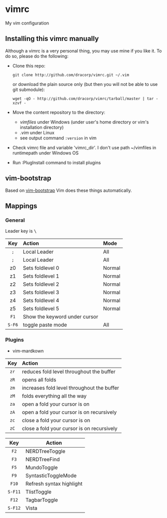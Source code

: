 vimrc
=====

My vim configuration

## Installing this vimrc manually

Although a vimrc is a very personal thing, you may use mine if you
like it. To do so, please do the following:

* Clone this repo:

    `git clone http://github.com/dracorp/vimrc.git ~/.vim`

    or download the plain source only (but then you will not be able to use git submodule):

    `wget -qO - http://github.com/dracorp/vimrc/tarball/master | tar -xzvf -`

* Move the content repository to the directory:

    * *vimfiles* under Windows (under user's home directory or vim's installation directory)
    * *.vim* under Linux
    * see output command `:version` in vim

* Check vimrc file and variable 'vimrc_dir'. I don't use path ~/vimfiles in runtimepath under Windows OS

* Run :PlugInstall command to install plugins

## vim-bootstrap

Based on [vim-bootstrap](https://vim-bootstrap.com/) Vim does these things automatically.

## Mappings

### General

Leader key is <kbd>\\</kbd>

|     Key      | Action                        | Mode   |
| :----------: | :---------------------------- | :----- |
| <kbd>;</kbd> | Local Leader                  | All    |
|     `;`      | Local Leader                  | All    |
|      z0      | Sets foldlevel 0              | Normal |
|      z1      | Sets foldlevel 1              | Normal |
|      z2      | Sets foldlevel 2              | Normal |
|      z3      | Sets foldlevel 3              | Normal |
|      z4      | Sets foldlevel 4              | Normal |
|      z5      | Sets foldlevel 5              | Normal |
|     `F1`     | Show the keyword under cursor |        |
|    `S-F6`    | toggle paste mode             | All    |

### Plugins

* vim-mardkown

|  Key  | Action                                     |
| :---: | :----------------------------------------- |
| `zr`  | reduces fold level throughout the buffer   |
| `zR`  | opens all folds                            |
| `zm`  | increases fold level throughout the buffer |
| `zM`  | folds everything all the way               |
| `za`  | open a fold your cursor is on              |
| `zA`  | open a fold your cursor is on recursively  |
| `zc`  | close a fold your cursor is on             |
| `zC`  | close a fold your cursor is on recursively |

|   Key   | Action                   |
| :-----: | ------------------------ |
|  `F2`   | NERDTreeToggle           |
|  `F3`   | NERDTreeFind             |
|  `F5`   | MundoToggle              |
|  `F9`   | SyntasticToggleMode      |
|  `F10`  | Refresh syntax highlight |
| `S-F11` | TlistToggle              |
|  `F12`  | TagbarToggle             |
| `S-F12` | Vista                    |
